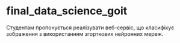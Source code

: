 # final_data_science_goit
Студентам пропонується реалізувати веб-сервіс, що класифікує зображення з використанням згорткових нейронних мереж. 
